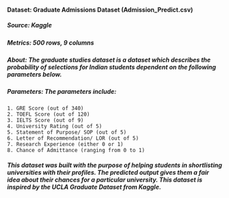 #### Dataset: Graduate Admissions Dataset (Admission_Predict.csv)
##### Source: Kaggle
##### Metrics: 500 rows, 9 columns
##### About: The graduate studies dataset is a dataset which describes the probability of selections for Indian students dependent on the following parameters below.
##### Parameters: The parameters include:
    1. GRE Score (out of 340)
    2. TOEFL Score (out of 120)
    3. IELTS Score (out of 9)
    4. University Rating (out of 5)
    5. Statement of Purpose/ SOP (out of 5)
    6. Letter of Recommendation/ LOR (out of 5)
    7. Research Experience (either 0 or 1)
    8. Chance of Admittance (ranging from 0 to 1)
##### This dataset was built with the purpose of helping students in shortlisting universities with their profiles. The predicted output gives them a fair idea about their chances for a particular university. This dataset is inspired by the UCLA Graduate Dataset from Kaggle.
